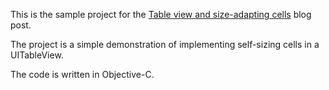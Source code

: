 
This is the sample project for the [Table view and size-adapting cells](http://corsarus.com/2015/table-view-and-size-adapting-cells/) blog post.

The project is a simple demonstration of implementing self-sizing cells in a UITableView.


The code is written in Objective-C.